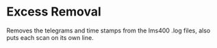 ﻿
# Excess Removal

Removes the telegrams and time stamps from the lms400 .log files, also puts each scan on its own line.
